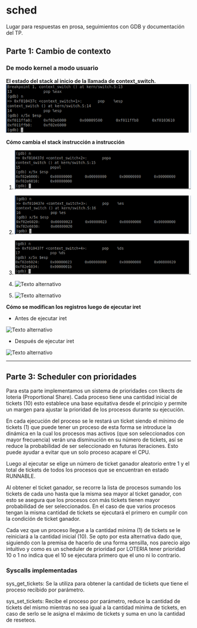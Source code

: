 # sched

Lugar para respuestas en prosa, seguimientos con GDB y documentación del TP.

## Parte 1: Cambio de contexto

### De modo kernel a modo usuario

**El estado del stack al inicio de la llamada de context_switch.**
![Texto alternativo](imgs_sched/img_part1_1.png)

**Cómo cambia el stack instrucción a instrucción**

1. ![Texto alternativo](imgs_sched/img_part1_2.png)

2. ![Texto alternativo](imgs_sched/img_part1_3.png)

3. ![Texto alternativo](imgs_sched/img_part1_4.png)

4. ![Texto alternativo](imgs_sched/img_part1_5.png)

5. ![Texto alternativo](imgs_sched/img_part1_6.png)

**Cómo se modifican los registros luego de ejecutar iret**

- Antes de ejecutar iret

![Texto alternativo](imgs_sched/img_part1_7.jpg)

- Después de ejecutar iret

![Texto alternativo](imgs_sched/img_part1_8.png)

---

## Parte 3: Scheduler con prioridades

Para esta parte implementamos un sistema de prioridades con tikects de loteria (Proportional Share). Cada proceso tiene una cantidad inicial de tickets (10) esto establece una base equitativa desde el principio y permite un margen para ajustar la prioridad de los procesos durante su ejecución.

En cada ejecución del proceso se le restará un ticket siendo el mínimo de tickets (1) que puede tener un proceso de esta forma se introduce la dinámica en la cual los procesos mas activos (que son seleccionados con mayor frecuencia) verán una disminución en su número de tickets, así se reduce la probabilidad de ser seleccionado en futuras iteraciones. Esto puede ayudar a evitar que un solo proceso acapare el CPU.

Luego al ejecutar se elige un número de ticket ganador aleatorio entre 1 y el total de tickets de todos los procesos que se encuentran en estado RUNNABLE.

Al obtener el ticket ganador, se recorre la lista de procesos sumando los tickets de cada uno hasta que la misma sea mayor al ticket ganador, con esto se asegura que los procesos con más tickets tienen mayor probabilidad de ser seleccionados.
En el caso de que varios procesos tengan la misma cantidad de tickets se ejecutará el primero en cumplir con la condición de ticket ganador.

Cada vez que un proceso llegue a la cantidad mínima (1) de tickets se le reiniciará a la cantidad inicial (10). Se opto por esta alternativa dado que, siguiendo con la premisa de hacerlo de una forma sensilla, nos parecio algo intuitivo y como es un scheduler de prioridad por LOTERIA tener prioridad 10 o 1 no indica que el 10 se ejecutara primero que el uno ni lo contrario.

### Syscalls implementadas

sys_get_tickets: Se la utiliza para obtener la cantidad de tickets que tiene el proceso recibido por parámetro.

sys_set_tickets: Recibe el proceso por parámetro, reduce la cantidad de tickets del mismo mientras no sea igual a la cantidad mínima de tickets,
en caso de serlo se le asigna el máximo de tickets y suma en uno la cantidad de reseteos.
